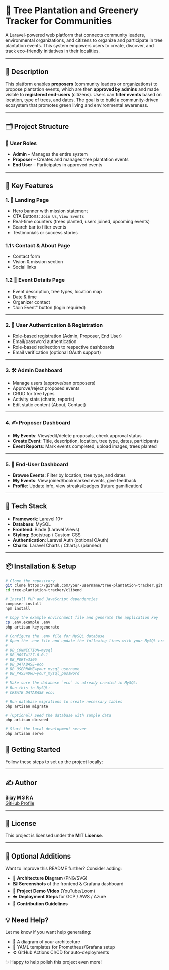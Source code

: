 # 🌱 Tree Plantation and Greenery Tracker for Communities

A Laravel-powered web platform that connects community leaders, environmental organizations, and citizens to organize and participate in tree plantation events. This system empowers users to create, discover, and track eco-friendly initiatives in their localities.

---

## 🧾 Description

This platform enables **proposers** (community leaders or organizations) to propose plantation events, which are then **approved by admins** and made visible to **registered end-users** (citizens). Users can **filter events** based on location, type of trees, and dates. The goal is to build a community-driven ecosystem that promotes green living and environmental awareness.

---

## 🗂️ Project Structure

### 👥 User Roles
- **Admin** – Manages the entire system
- **Proposer** – Creates and manages tree plantation events
- **End User** – Participates in approved events

---

## 🧭 Key Features

### 1. 🔖 Landing Page
- Hero banner with mission statement
- CTA Buttons: `Join Us`, `View Events`
- Real-time counters (trees planted, users joined, upcoming events)
- Search bar to filter events
- Testimonials or success stories

### 1.1 📞 Contact & About Page
- Contact form
- Vision & mission section
- Social links

### 1.2 🌳 Event Details Page
- Event description, tree types, location map
- Date & time
- Organizer contact
- "Join Event" button (login required)

---

### 2. 🔐 User Authentication & Registration
- Role-based registration (Admin, Proposer, End User)
- Email/password authentication
- Role-based redirection to respective dashboards
- Email verification (optional OAuth support)

---

### 3. 🛠️ Admin Dashboard
- Manage users (approve/ban proposers)
- Approve/reject proposed events
- CRUD for tree types
- Activity stats (charts, reports)
- Edit static content (About, Contact)

---

### 4. ✍️ Proposer Dashboard
- **My Events**: View/edit/delete proposals, check approval status
- **Create Event**: Title, description, location, tree type, dates, participants
- **Event Reports**: Mark events completed, upload images, trees planted

---

### 5. 👤 End-User Dashboard
- **Browse Events**: Filter by location, tree type, and dates
- **My Events**: View joined/bookmarked events, give feedback
- **Profile**: Update info, view streaks/badges (future gamification)

---

## 🚀 Tech Stack

- **Framework**: Laravel 10+
- **Database**: MySQL
- **Frontend**: Blade (Laravel Views)
- **Styling**: Bootstrap / Custom CSS
- **Authentication**: Laravel Auth (optional OAuth)
- **Charts**: Laravel Charts / Chart.js (planned)

---

## 📦 Installation & Setup

```bash
# Clone the repository
git clone https://github.com/your-username/tree-plantation-tracker.git
cd tree-plantation-tracker/clibend

# Install PHP and JavaScript dependencies
composer install
npm install

# Copy the example environment file and generate the application key
cp .env.example .env
php artisan key:generate

# Configure the .env file for MySQL database
# Open the .env file and update the following lines with your MySQL credentials:
# 
# DB_CONNECTION=mysql
# DB_HOST=127.0.0.1
# DB_PORT=3306
# DB_DATABASE=eco
# DB_USERNAME=your_mysql_username
# DB_PASSWORD=your_mysql_password
#
# Make sure the database `eco` is already created in MySQL:
# Run this in MySQL:
# CREATE DATABASE eco;

# Run database migrations to create necessary tables
php artisan migrate

# (Optional) Seed the database with sample data
php artisan db:seed

# Start the local development server
php artisan serve

```

## 🚀 Getting Started
Follow these steps to set up the project locally:


---

## ✍️ Author

**Bijay M S R A**  
[GitHub Profile](https://github.com/bijaymsra)

---

## 📜 License

This project is licensed under the **MIT License**.

---

## 📸 Optional Additions

Want to improve this README further? Consider adding:

- 🧱 **Architecture Diagram** (PNG/SVG)
- 🖼️ **Screenshots** of the frontend & Grafana dashboard
- 🎥 **Project Demo Video** (YouTube/Loom)
- ☁️ **Deployment Steps** for GCP / AWS / Azure
- 🤝 **Contribution Guidelines**

## 💡 Need Help?

Let me know if you want help generating:

- 🧱 A diagram of your architecture  
- 📄 YAML templates for Prometheus/Grafana setup  
- ⚙️ GitHub Actions CI/CD for auto-deployments  

✨ Happy to help polish this project even more!
